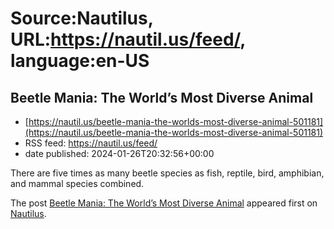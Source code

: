 # Source:Nautilus, URL:https://nautil.us/feed/, language:en-US

## Beetle Mania: The World’s Most Diverse Animal
 - [https://nautil.us/beetle-mania-the-worlds-most-diverse-animal-501181](https://nautil.us/beetle-mania-the-worlds-most-diverse-animal-501181)
 - RSS feed: https://nautil.us/feed/
 - date published: 2024-01-26T20:32:56+00:00

<p>There are five times as many beetle species as fish, reptile, bird, amphibian, and mammal species combined.</p>
<p>The post <a href="https://nautil.us/beetle-mania-the-worlds-most-diverse-animal-501181/">Beetle Mania: The World&#8217;s Most Diverse Animal</a> appeared first on <a href="https://nautil.us">Nautilus</a>.</p>


